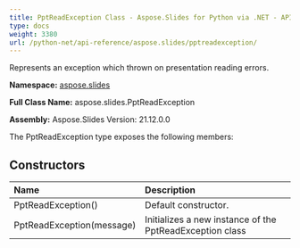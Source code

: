 ```yaml
---
title: PptReadException Class - Aspose.Slides for Python via .NET - API Reference
type: docs
weight: 3380
url: /python-net/api-reference/aspose.slides/pptreadexception/
---
```


Represents an exception which thrown on presentation reading errors.

**Namespace:** [aspose.slides](/python-net/api-reference/aspose.slides/)

**Full Class Name:** aspose.slides.PptReadException

**Assembly:**  Aspose.Slides Version: 21.12.0.0

The PptReadException type exposes the following members:
## **Constructors**
|**Name**|**Description**|
| :- | :- |
|PptReadException()|Default constructor.|
|PptReadException(message)|Initializes a new instance of the PptReadException class|
